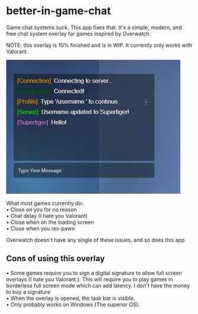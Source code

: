 # better-in-game-chat
Game chat systems suck. This app fixes that. It's a simple, modern, and free chat system overlay for games inspired by Overwatch.

NOTE: this overlay is 10% finished and is in WIP. It currently only works with Valorant.

![Example](/preview.png)



What most games currently do:   
• Close on you for no reason   
• Chat delay (I hate you Valorant)   
• Close when on the loading screen   
• Close when you res-pawn   

Overwatch doesn't have any single of these issues, and so does this app.

## Cons of using this overlay
• Some games require you to sign a digital signature to allow full screen overlays (I hate you Valorant.). This will require you to play games in borderless full screen mode which can add latency. I don't have the money to buy a signature   
• When the overlay is opened, the task bar is visible.   
• Only probably works on Windows (The superior OS).   
